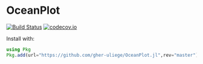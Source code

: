 # OceanPlot


[![Build Status](https://github.com/gher-uliege/OceanPlot.jl/workflows/CI/badge.svg)](https://github.com/gher-uliege/OceanPlot.jl/actions)
[![codecov.io](http://codecov.io/github/gher-uliege/OceanPlot.jl/coverage.svg?branch=master)](http://codecov.io/github/gher-uliege/OceanPlot.jl?branch=master)

Install with:

```julia
using Pkg
Pkg.add(url="https://github.com/gher-uliege/OceanPlot.jl",rev="master")
```
